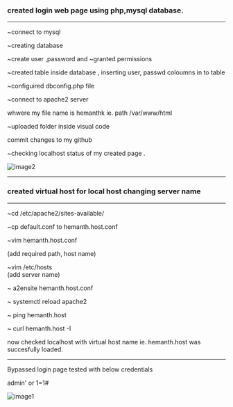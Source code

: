 ### created login web page using php,mysql database.  
***

~connect to mysql 

~creating database

~create user ,password and ~granted permissions 

~created table inside database , inserting user, passwd coloumns  in to table 

~configuired dbconfig.php file 


~connect to apache2 server 

whwere my file name is hemanthk ie. path /var/www/html

~uploaded folder inside visual code 

commit changes to my github 

~checking localhost status of my created page .  

![image2](https://github.com/hemanthkk67/pethub/blob/master/WAPT%20from%20Scratch/Day2(create%20login%20page)/Screenshot_2020-09-21_09-59-12.png)

***
### created virtual host for local host changing server name
***
~cd /etc/apache2/sites-available/

~cp default.conf to hemanth.host.conf

~vim hemanth.host.conf   

(add required path, host name)

~vim /etc/hosts    
(add server name) 

~ a2ensite hemanth.host.conf

~ systemctl reload apache2

~ ping  hemanth.host

~ curl hemanth.host -I
 
 now checked localhost with virtual host name ie. hemanth.host was succesfully loaded. 

***
Bypassed login page 
tested with below credentials

 admin' or 1=1#

 ![image1](https://github.com/hemanthkk67/pethub/blob/master/WAPT%20from%20Scratch/Day2(create%20login%20page)/Screenshot_2020-09-21_09-59-12.png)
